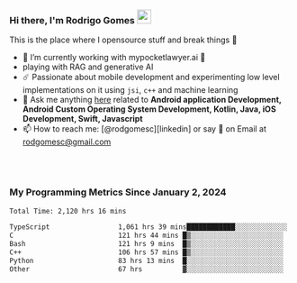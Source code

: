 
### Hi there, I'm Rodrigo Gomes <img src="https://media.giphy.com/media/hvRJCLFzcasrR4ia7z/giphy.gif" width="25px">
This is the place where I opensource stuff and break things 🤣
- 🔭 I’m currently working with mypocketlawyer.ai 💜
- playing with RAG and generative AI
- ☄️ Passionate about mobile development and experimenting low level implementations on it using `jsi`, `c++` and machine learning
- 💬 Ask me anything [here](https://github.com/rodgomesc/rodgomesc/issues) related to <b>Android application Development, Android Custom Operating System Development, Kotlin, Java, iOS Development, Swift, Javascript</b>
- 📫 How to reach me: [@rodgomesc][linkedin] or say 👋 on Email at [rodgomesc@gmail.com](mailto:rodgomesc@gmail.com)


<br/>

<!-- 
<picture>
  <img src="/github-metrics.svg" alt="Metrics">
</picture>
-->

</br>

### My Programming Metrics Since January 2, 2024 


<!--START_SECTION:waka-->

```txt
Total Time: 2,120 hrs 16 mins

TypeScript                 1,061 hrs 39 mins████████████░░░░░░░░░░░░░   48.54 %
C                          121 hrs 44 mins █▒░░░░░░░░░░░░░░░░░░░░░░░   05.57 %
Bash                       121 hrs 9 mins  █▒░░░░░░░░░░░░░░░░░░░░░░░   05.54 %
C++                        106 hrs 57 mins █▒░░░░░░░░░░░░░░░░░░░░░░░   04.89 %
Python                     83 hrs 13 mins  █░░░░░░░░░░░░░░░░░░░░░░░░   03.80 %
Other                      67 hrs          ▓░░░░░░░░░░░░░░░░░░░░░░░░   03.06 %
```

<!--END_SECTION:waka-->
